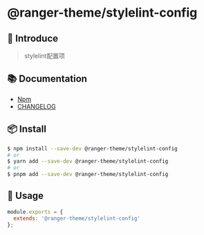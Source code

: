# @ranger-theme/stylelint-config

## 🎉 Introduce

> stylelint配置项

## 📚 Documentation

- [Npm](https://www.npmjs.com/package/@ranger-theme/stylelint-config)
- [CHANGELOG](CHANGELOG.md)

## 📦 Install

```bash
$ npm install --save-dev @ranger-theme/stylelint-config
# or
$ yarn add --save-dev @ranger-theme/stylelint-config
# or
$ pnpm add --save-dev @ranger-theme/stylelint-config
```

## 🔨 Usage

```js
module.exports = {
  extends: '@ranger-theme/stylelint-config'
};
```

